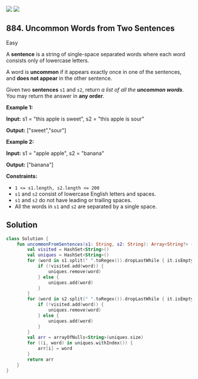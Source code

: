 [![](https://img.shields.io/github/stars/javadev/LeetCode-in-Kotlin?label=Stars&style=flat-square)](https://github.com/javadev/LeetCode-in-Kotlin)
[![](https://img.shields.io/github/forks/javadev/LeetCode-in-Kotlin?label=Fork%20me%20on%20GitHub%20&style=flat-square)](https://github.com/javadev/LeetCode-in-Kotlin/fork)

## 884\. Uncommon Words from Two Sentences

Easy

A **sentence** is a string of single-space separated words where each word consists only of lowercase letters.

A word is **uncommon** if it appears exactly once in one of the sentences, and **does not appear** in the other sentence.

Given two **sentences** `s1` and `s2`, return _a list of all the **uncommon words**_. You may return the answer in **any order**.

**Example 1:**

**Input:** s1 = "this apple is sweet", s2 = "this apple is sour"

**Output:** ["sweet","sour"]

**Example 2:**

**Input:** s1 = "apple apple", s2 = "banana"

**Output:** ["banana"]

**Constraints:**

*   `1 <= s1.length, s2.length <= 200`
*   `s1` and `s2` consist of lowercase English letters and spaces.
*   `s1` and `s2` do not have leading or trailing spaces.
*   All the words in `s1` and `s2` are separated by a single space.

## Solution

```kotlin
class Solution {
    fun uncommonFromSentences(s1: String, s2: String): Array<String?> {
        val visited = HashSet<String>()
        val uniques = HashSet<String>()
        for (word in s1.split(" ".toRegex()).dropLastWhile { it.isEmpty() }.toTypedArray()) {
            if (!visited.add(word)) {
                uniques.remove(word)
            } else {
                uniques.add(word)
            }
        }
        for (word in s2.split(" ".toRegex()).dropLastWhile { it.isEmpty() }.toTypedArray()) {
            if (!visited.add(word)) {
                uniques.remove(word)
            } else {
                uniques.add(word)
            }
        }
        val arr = arrayOfNulls<String>(uniques.size)
        for ((i, word) in uniques.withIndex()) {
            arr[i] = word
        }
        return arr
    }
}
```